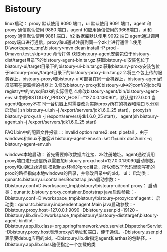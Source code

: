 # Bistoury
linux启动：
proxy 默认使用 9090 端口，ui 默认使用 9091 端口，agent 和 proxy 通信默认使用 9880 端口，agent 和应用通信使用的3668端口，ui 和 proxy 通信默认使用 9881 端口，h2 数据库默认使用 9092 端口
agent通过调用proxy端口进行通信，proxy和ui通过注册到同一个zk上进行通信
1.使用D:\workspace_tmp\bistoury>mvn clean install -P prod -Dmaven.test.skip=true 命令打包
获取bistoury-agent安装包位于bistoury-dist/target目录下的bistoury-agent-bin.tar.gz
获取bistoury-ui安装包位于bistoury-ui/target目录下的bistoury-ui-bin.tar.gz
获取bistoury-proxy安装包位于bistoury-proxy/target目录下的bistoury-proxy-bin.tar.gz
2.将三个包上传的服务器上，bistoury-proxy和bistoury-ui可部署在同一台机器上，bistoury-agent必须部署在要监控的机器上
3.修改bistoury-proxy和bistoury-ui中的conf/的jdbc和registry中的mysql和zk的实际信息
4.修改bistoury-agent/bin/bistoury-agent-env.sh中的BISTOURY_PROXY_HOST="127.0.0.1:9090"，默认是127.0.0.1
当agent和proxy不在同一台机器上时需要改为实际proxy所在的机器和端口
5.分别启动ui( sh bistoury-ui.sh -j /export/servers/jdk1.6.0_25 start)，proxy(sh bistoury-proxy.sh  -j /export/servers/jdk1.6.0_25 start)，
agent(sh bistoury-agent.sh -j /export/servers/jdk1.6.0_25 start)

FAQ1.bin中的配置文件报错：: invalid option name2: set: pipefail ，由于windows和linux不兼容vi bistoury-agent-env.sh  :set ff=unix dos2unix -q bistoury-agent-env.sh

windows本地启动：
首先需要修改数据库连接、zk注册地址。agent通过调用proxy端口进行通信所以需要加bistoury.proxy.host=127.0.0.1:9090启动参数。proxy和ui通过zk通信
模拟linux环境的proc目录，所以修改了代码里面写死的proc的路径指向本地windows的目录，并修改目录中的pid。
ui：     启动类：qunar.tc.bistoury.ui.container.Bootstrap         java启动参数：-Dbistoury.conf=D:\workspace_tmp\bistoury\bistoury-ui\conf
proxy：  启动类：qunar.tc.bistoury.proxy.container.Bootstrap      java启动参数：-Dbistoury.conf=D:\workspace_tmp\bistoury\bistoury-proxy\conf
agent：  启动类：qunar.tc.bistoury.indpendent.agent.Main          java启动参数：-Dbistoury.proxy.host=127.0.0.1:9090 -Dbistoury.user.pid=19120 -Dbistoury.lib.dir=D:\workspace_tmp\bistoury\bistoury-dist\target\bistoury-agent-bin\lib\ -Dbistoury.app.lib.class=org.springframework.web.servlet.DispatcherServlet
-Dbistoury.proxy.host表示proxy的地址和端口，便于通信。-Dbistoury.user.pid表示要debug应用的pid。-Dbistoury.lib.dir指定agent和arthas的包路径。-Dbistoury.app.lib.class随便指定一个加载的类